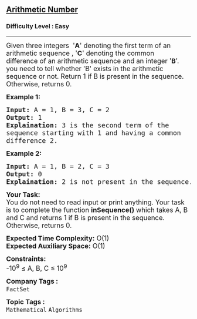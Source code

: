 <h2><a href="https://practice.geeksforgeeks.org/problems/arithmetic-number2815/1">Arithmetic Number</a></h2><h3>Difficulty Level : Easy</h3><hr><div class="problems_problem_content__Xm_eO"><p><span style="font-size:18px">Given three integers &nbsp;'<strong>A</strong>' denoting the first term of an arithmetic sequence , '<strong>C</strong>' denoting the common difference&nbsp;of an arithmetic sequence and an integer '<strong>B</strong>'. you need to tell whether 'B' exists in the arithmetic sequence or not. Return 1 if B is present in the sequence. Otherwise, returns 0.</span></p>

<p><strong><span style="font-size:18px">Example 1:</span></strong></p>

<pre><span style="font-size:18px"><strong>Input:</strong> A = 1, B = 3, C = 2
<strong>Output:</strong> 1
<strong>Explaination:</strong> 3 is the second term of the 
sequence starting with 1 and having a common 
difference 2.</span></pre>

<p><strong><span style="font-size:18px">Example 2:</span></strong></p>

<pre><span style="font-size:18px"><strong>Input:</strong> A = 1, B = 2, C = 3
<strong>Output:</strong> 0
<strong>Explaination:</strong> 2 is not present in the sequence.</span></pre>

<p><span style="font-size:18px"><strong>Your Task:</strong><br>
You do not need to read input or print anything. Your task is to complete the function <strong>inSequence()</strong> which takes A, B and C and returns 1 if B is present in the sequence. Otherwise, returns 0.</span></p>

<p><span style="font-size:18px"><strong>Expected Time Complexity:</strong> O(1)<br>
<strong>Expected Auxiliary Space:</strong> O(1)</span></p>

<p><span style="font-size:18px"><strong>Constraints:</strong><br>
-10<sup>9</sup>&nbsp;≤ A, B, C ≤ 10<sup>9</sup>&nbsp;&nbsp;</span></p>
</div><p><span style=font-size:18px><strong>Company Tags : </strong><br><code>FactSet</code>&nbsp;<br><p><span style=font-size:18px><strong>Topic Tags : </strong><br><code>Mathematical</code>&nbsp;<code>Algorithms</code>&nbsp;